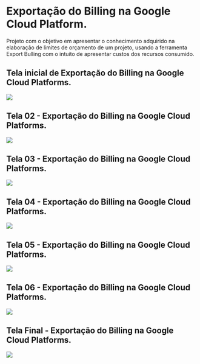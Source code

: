 # Exportação do Billing na Google Cloud Platform.

Projeto com o objetivo em apresentar o conhecimento adquirido na elaboração de limites de orçamento de um projeto, usando a ferramenta Export Bulling com o intuito de apresentar custos dos recursos consumido.

## Tela inicial de Exportação do Billing na Google Cloud Platforms.

![](https://github.com/andrerj2000/Dio_DevOps_Banco_Carrefour/blob/main/Exporta%C3%A7%C3%A3o_do_Billing_na_Google_Cloud_Platform/tela01.png)

## Tela 02 - Exportação do Billing na Google Cloud Platforms.

![](https://github.com/andrerj2000/Dio_DevOps_Banco_Carrefour/blob/main/Exporta%C3%A7%C3%A3o_do_Billing_na_Google_Cloud_Platform/tela02.png)

## Tela 03 - Exportação do Billing na Google Cloud Platforms.

![](https://github.com/andrerj2000/Dio_DevOps_Banco_Carrefour/blob/main/Exporta%C3%A7%C3%A3o_do_Billing_na_Google_Cloud_Platform/tela03.png)

## Tela 04 - Exportação do Billing na Google Cloud Platforms.

![](https://github.com/andrerj2000/Dio_DevOps_Banco_Carrefour/blob/main/Exporta%C3%A7%C3%A3o_do_Billing_na_Google_Cloud_Platform/tela04.png)

## Tela 05 - Exportação do Billing na Google Cloud Platforms.

![](https://github.com/andrerj2000/Dio_DevOps_Banco_Carrefour/blob/main/Exporta%C3%A7%C3%A3o_do_Billing_na_Google_Cloud_Platform/tela05.png)

## Tela 06 - Exportação do Billing na Google Cloud Platforms.

![](https://github.com/andrerj2000/Dio_DevOps_Banco_Carrefour/blob/main/Exporta%C3%A7%C3%A3o_do_Billing_na_Google_Cloud_Platform/tela06.png)

## Tela Final - Exportação do Billing na Google Cloud Platforms.

![](https://github.com/andrerj2000/Dio_DevOps_Banco_Carrefour/blob/main/Exporta%C3%A7%C3%A3o_do_Billing_na_Google_Cloud_Platform/tela07.png)
